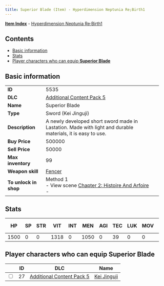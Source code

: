 ```yaml
---
title: Superior Blade (Item) - Hyperdimension Neptunia Re;Birth1
---
```


[**Item Index**](/neptunia/rb1/item/index.html) - [Hyperdimension Neptunia Re;Birth1](/neptunia/rb1)

## Contents

- [Basic information](#basic-information)
- [Stats](#stats)
- [Player characters who can equip **Superior Blade**](#player-characters-who-can-equip-superior-blade)
## Basic information

|   |   |
| -- | -- |
| **ID** | 5535 |
| **DLC** | [Additional Content Pack 5](/neptunia/rb1/dlc/14-pack5.html) |
| **Name** | Superior Blade |
| **Type** | Sword (Kei Jinguji) |
| **Description** | A newly developed short sword made in Lastation. Made with light and durable materials, it is easy to use. |
| **Buy Price** | 500000 |
| **Sell Price** | 50000 |
| **Max inventory** | 99 |
| **Weapon skill** | [Fencer](/neptunia/rb1/skill/14-3403-fencer.html) |
| **To unlock in shop** | Method 1<br />- View scene [Chapter 2: Histoire And Arfoire](/neptunia/rb1/scene/1-201-chapter-2-histoire-and-arfoire.html)<br />-  |


## Stats

| HP | SP | STR | VIT | INT | MEN | AGI | TEC | LUK | MOV | Fire res. | Ice res. | Wind res. | Lightning res. |
| -- | -- | --- | --- | --- | --- | --- | --- | --- | --- | --------- | -------- | --------- | -------------- |
| 1500 | 0 | 0 | 1318 | 0 | 1050 | 0 | 39 | 0 | 0 | 0 | 0 | 0 | 0 |


## Player characters who can equip **Superior Blade**

|    | ID | DLC | Name |
| -- | -- | --- | ---- |
| <input type="checkbox" id="rb1-player-14-27" class="trackbox" /> | 27 | [Additional Content Pack 5](/neptunia/rb1/dlc/14-pack5.html) | [Kei Jinguji](/neptunia/rb1/player/14-27-kei-jinguji.html) |
